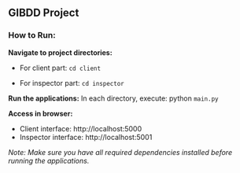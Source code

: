 ## GIBDD Project

### How to Run:

**Navigate to project directories:**

- For client part: `cd client`

- For inspector part: `cd inspector`

**Run the applications:**
In each directory, execute: python `main.py`

**Access in browser:**
- Client interface: http://localhost:5000
- Inspector interface: http://localhost:5001

_Note: Make sure you have all required dependencies installed before running the applications._